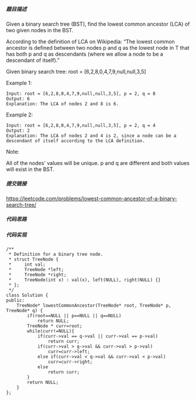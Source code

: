 ##### 题目描述
Given a binary search tree (BST), find the lowest common ancestor (LCA) of two given nodes in the BST.

According to the definition of LCA on Wikipedia: “The lowest common ancestor is defined between two nodes p and q as the lowest node in T that has both p and q as descendants (where we allow a node to be a descendant of itself).”

Given binary search tree:  root = [6,2,8,0,4,7,9,null,null,3,5]

Example 1:
```
Input: root = [6,2,8,0,4,7,9,null,null,3,5], p = 2, q = 8
Output: 6
Explanation: The LCA of nodes 2 and 8 is 6.
```
Example 2:
```
Input: root = [6,2,8,0,4,7,9,null,null,3,5], p = 2, q = 4
Output: 2
Explanation: The LCA of nodes 2 and 4 is 2, since a node can be a descendant of itself according to the LCA definition.
 ```

Note:

All of the nodes' values will be unique.
p and q are different and both values will exist in the BST.
##### 提交链接

https://leetcode.com/problems/lowest-common-ancestor-of-a-binary-search-tree/


##### 代码思路




##### 代码实现

```
/**
 * Definition for a binary tree node.
 * struct TreeNode {
 *     int val;
 *     TreeNode *left;
 *     TreeNode *right;
 *     TreeNode(int x) : val(x), left(NULL), right(NULL) {}
 * };
 */
class Solution {
public:
    TreeNode* lowestCommonAncestor(TreeNode* root, TreeNode* p, TreeNode* q) {
        if(root==NULL || p==NULL || q==NULL)
            return NULL;
        TreeNode * curr=root;
        while(curr!=NULL){
            if(curr->val == q->val || curr->val == p->val)
                return curr;
            if(curr->val > q->val && curr->val > p->val)
                curr=curr->left;
            else if(curr->val < q->val && curr->val < p->val)
                curr=curr->right;
            else 
                return curr;
        }
        return NULL;
    }
};


```
